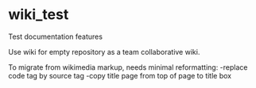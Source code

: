 # wiki_test
Test documentation features

Use wiki for empty repository as a team collaborative wiki.

To migrate from wikimedia markup, needs minimal reformatting:
-replace code tag by source tag
-copy title page from top of page to title box
